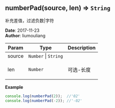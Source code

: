 ## numberPad(source, len) ⇒ <code>String</code>
<p>补充差值，过滤负数|字符</p>

**Date**: 2017-11-23  
**Author**: liumouliang  

| Param | Type | Description |
| --- | --- | --- |
| source | <code>Number</code> \| <code>String</code> |  |
| len | <code>Number</code> | <p>可选-长度|默认2</p> |

**Example**  
```javascript
console.log(numberPad(2));  //'02'
console.log(numberPad(-2)); //'-02'
```
